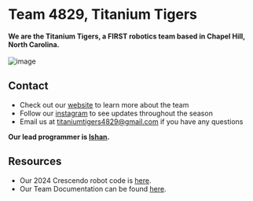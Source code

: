 # Team 4829, Titanium Tigers

**We are the Titanium Tigers, a FIRST robotics team based in Chapel Hill, North Carolina.**
\
\
![image](https://github.com/TitaniumTigers4829/.github/assets/98932677/3c427d7d-e171-43ec-9425-1e27e47e326a)

## Contact

- Check out our [website](https://www.titaniumtigers4829.com/) to learn more about the team
- Follow our [instagram](https://www.instagram.com/titaniumtigers4829/?hl=en) to see updates throughout the season
- Email us at titaniumtigers4829@gmail.com if you have any questions

**Our lead programmer is [Ishan](https://github.com/Ishan1522).**

## Resources

- Our 2024 Crescendo robot code is [here](https://github.com/TitaniumTigers4829/aquila-robot-code-2024).
- Our Team Documentation can be found [here](https://github.com/TitaniumTigers4829/4829-docs).
